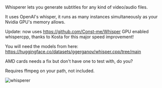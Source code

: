 Whisperer lets you generate subtitles for any kind of video/audio files.

It uses OpenAI's whisper, it runs as many instances simultaneously as your Nvidia GPU's memory allows.

Update: now uses https://github.com/Const-me/Whisper GPU enabled whispercpp, thanks to Kosta for this major speed improvement!

You will need the models from here: https://huggingface.co/datasets/ggerganov/whisper.cpp/tree/main

AMD cards needs a fix but don't have one to test with, do you?

Requires ffmpeg on your path, not included.

![whisperer](https://user-images.githubusercontent.com/2112911/225807638-dcbb8b9d-3d9c-4b87-a322-1068ba134893.png)

